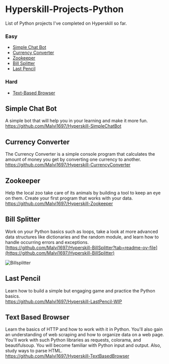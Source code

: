 # Hyperskill-Projects-Python
List of Python projects I've completed on Hyperskill so far.

### Easy
- [Simple Chat Bot](#simple-chat-bot)
- [Currency Converter](#currency-converter)
- [Zookeeper](#zookeeper)
- [Bill Splitter](#bill-splitter)
- [Last Pencil](#last-pencil)

### Hard
- [Text-Based Browser](#text-based-browser) 


## Simple Chat Bot
A simple bot that will help you in your learning and make it more fun.                        
https://github.com/Malvi1697/Hyperskill-SimpleChatBot

## Currency Converter
The Currency Converter is a simple console program that calculates the amount of money you get by converting one currency to another.                                          
https://github.com/Malvi1697/Hyperskill-CurrencyConverter

## Zookeeper
Help the local zoo take care of its animals by building a tool to keep an eye on them. Create your first program that works with your data.                   
https://github.com/Malvi1697/Hyperskill-Zookeeper

## Bill Splitter
Work on your Python basics such as loops, take a look at more advanced data structures like dictionaries and the random module, and learn how to handle occurring errors and exceptions.                     
[https://github.com/Malvi1697/Hyperskill-BillSplitter?tab=readme-ov-file](https://github.com/Malvi1697/Hyperskill-BillSplitter)

![Billsplitter](https://github.com/Malvi1697/Hyperskill-Projects-Python/assets/129746042/36ef6c5f-6cee-4ade-9ac1-12fd3aa01f19)

## Last Pencil
Learn how to build a simple but engaging game and practice the Python basics.                        
https://github.com/Malvi1697/Hyperskill-LastPencil-WIP

## Text Based Browser
Learn the basics of HTTP and how to work with it in Python. You'll also gain an understanding of web scraping and how to organize data on a web page. You'll work with such Python libraries as requests, colorama, and beautifulsoup. You will become familiar with Python input and output. Also, study ways to parse HTML.        
https://github.com/Malvi1697/Hyperskill-TextBasedBrowser
